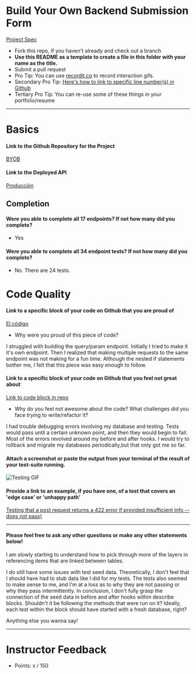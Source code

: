 # Build Your Own Backend Submission Form

[Project Spec](http://frontend.turing.io/projects/build-your-own-backend.html)

* Fork this repo, if you haven't already and check out a branch
* **Use this README as a template to create a file in this folder with your name as the title.**
* Submit a pull request
* Pro Tip: You can use [recordit.co](http://recordit.co/) to record interaction gifs.
* Secondary Pro Tip: [Here's how to link to specific line number(s) in Github](http://stackoverflow.com/questions/23821235/how-to-link-to-specific-line-number-on-github)
* Tertiary Pro Tip: You can re-use some of these things in your portfolio/resume

------

# Basics

#### Link to the Github Repository for the Project
[BYOB](https://github.com/gprocell927/BYOB)

#### Link to the Deployed API
[Producción](https://byob-anesthesia.herokuapp.com)

## Completion

#### Were you able to complete all 17 endpoints? If not how many did you complete?
* Yes

#### Were you able to complete all 34 endpoint tests? If not how many did you complete?
* No. There are 24 tests.

# Code Quality

#### Link to a specific block of your code on Github that you are proud of
[El código](https://github.com/gprocell927/BYOB/blob/master/server.js#L25-L49)

* Why were you proud of this piece of code?

I struggled with building the query/param endpoint. Initially I tried to make it it's own endpoint. Then I realized that making multiple requests to the same endpoint was not making for a fun time. Although the nested if statements bother me, I felt that this piece was easy enough to follow.

#### Link to a specific block of your code on Github that you feel not great about
[Link to code block in repo](https://github.com/gprocell927/BYOB/blob/master/test/server_test.js#L257-L330)

* Why do you feel not awesome about the code? What challenges did you face trying to write/refactor it?

I had trouble debugging errors involving my database and testing. Tests would pass until a certain unknown point, and then they would begin to fail. Most of the errors revolved around my before and after hooks. I would try to rollback and migrate my databases periodically,but that only got me so far. 

#### Attach a screenshot or paste the output from your terminal of the result of your test-suite running.

![Testing GIF](http://g.recordit.co/XvLZX7QKBT.gif)

#### Provide a link to an example, if you have one, of a test that covers an 'edge case' or 'unhappy path'

[Testing that a post request returns a 422 error if provided insufficient info -- does not pass)](https://github.com/gprocell927/BYOB/blob/master/test/server_test.js#L320-L342)

-----

#### Please feel free to ask any other questions or make any other statements below!
I am slowly starting to understand how to pick through more of the layers in referencing items that are linked between tables. 

I do still have some issues with test seed data. Theoretically, I don't feel that I should have had to stub data like I did for my tests. The tests also seemed to make sense to me, and I'm at a loss as to why they are not passing or why they pass intermittently. In conclusion, I don't fully grasp the connection of the seed data in before and after hooks within describe blocks. Shouldn't it be following the methods that were run on it? Ideally, each test within the block should have started with a fresh database, right?

Anything else you wanna say!

-----

# Instructor Feedback

- Points: x / 150
